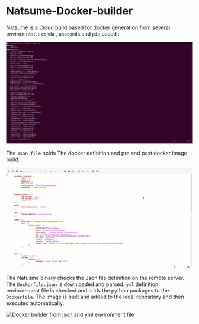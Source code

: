 # Natsume-Docker-builder
Natsume is a Cloud build based for docker generation from several environment : `conda` , `anaconda` and `pip` based :

![Docker builder from json and yml environment file ](environmentyml.gif)

The `Json file` holds The docker definition and pre and post docker image build.

![Json environment file](json.gif)

The Natusme binary checks the Json file definition on the remote server.
The `Dockerfile.json` is downloaded and parsed. `yml` definition environement file is checked and adds the python packages to the `Dockerfile`.
The image is built and added to the local repository and then executed automatically.

![Docker builder from json and yml environment file ](out.gif)
